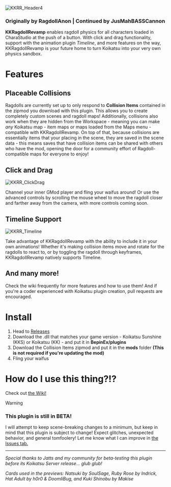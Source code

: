 ![KKRR_Header4](https://github.com/user-attachments/assets/10d27155-1fe9-43e8-a3c9-b1a31befaad9)
### Originally by RagdollAnon | Continued by JusMahBASSCannon

**KKRagdollRevamp** enables ragdoll physics for all characters loaded in CharaStudio at the push of a button. With click and drag functionality, support with the animation plugin _Timeline_, and more features on the way, KKRagdollRevamp is your future home to turn Koikatsu into your very own physics sandbox. 

# Features

## Placeable Collisions
Ragdolls are currently set up to only respond to **Collision Items** contained in the zipmod you download with this plugin. This allows you to create completely custom scenes and ragdoll maps! Additionally, collisions also work when they are hidden from the Workspace - meaning you can make *any* Koikatsu map - item maps or maps loaded from the Maps menu - compatible with KKRagdollRevamp. On top of that, because collisions are essentially items that your placing in the scene, they are saved in the scene data - this means saves that have collision items can be shared with others who have the mod, opening the door for a community effort of Ragdoll-compatible maps for everyone to enjoy!



## Click and Drag
![KKRR_ClickDrag](https://github.com/user-attachments/assets/ca945a1d-e853-437b-916d-8fe1251b0265)

Channel your inner GMod player and fling your waifus around! Or use the advanced controls by scrolling the mouse wheel to move the ragdoll closer and farther away from the camera, with more controls coming soon.

## Timeline Support
![KKRR_Timeline](https://github.com/user-attachments/assets/f3dbccbc-defe-4534-8ce1-b0e707f727ac)

Take advantage of KKRagdollRevamp with the ability to include it in your own animations! Whether it's making collision items move and rotate for the ragdolls to react to, or by toggling the ragdoll through keyframes, KKRagdollRevamp natively supports Timeline.

## And many more!
Check the wiki frequently for more features and how to use them! And if you're a coder experienced with Koikatsu plugin creation, pull requests are encouraged. 

# Install
1. Head to [Releases](https://github.com/JusMahBASSCannon/KKRagdollRevamp/releases)
2. Download the .dll that matches your game version - Koikatsu Sunshine (KKS) or Koikatsu (KK) - and put it in **BepinEx/plugins**
3. Download the Collision Items zipmod and put it in the **mods** folder **(This is not required if you're updating the mod)**
4. Fling your waifus

# How do I use this thing?!?
Check out [the Wiki!](https://github.com/JusMahBASSCannon/KKRagdollRevamp/wiki)

> [!WARNING] 
> ### This plugin is still in BETA!
>
> I will attempt to keep scene-breaking changes to a minimum, but keep in mind that this plugin is subject to change! Expect glitches, unexpected behavior, and general tomfoolery! Let me know what I can improve in [the Issues tab.](https://github.com/JusMahBASSCannon/KKRagdollRevamp/issues)

<hr>


_Special thanks to Jatts and my community for beta-testing this plugin before its Koikatsu Server release... glub glub!_

_Cards used in the previews: Natsuki by SoulSage, Ruby Rose by Indrick, Hat Adult by h0r0 & DoomliBug, and Kuki Shinobu by Makise_
